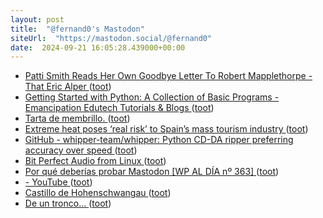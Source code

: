 ```yaml
---
layout: post
title:  "@fernand0's Mastodon"
siteUrl:  "https://mastodon.social/@fernand0"
date:  2024-09-21 16:05:28.439000+00:00
---
```

*  [Patti Smith Reads Her Own Goodbye Letter To Robert Mapplethorpe - That Eric Alper ](https://www.thatericalper.com/2024/07/11/patti-smith-reads-her-own-goodbye-letter-to-robert-mapplethorpe) ([toot](https://mastodon.social/@fernand0/113176394362845227))
*  [Getting Started with Python: A Collection of Basic Programs - Emancipation Edutech Tutorials & Blogs ](https://emancipation.co.in/getting-started-with-python-a-collection-of-basic-programs) ([toot](https://mastodon.social/@fernand0/113176175725785886))
*  [Tarta de membrillo. ](https://avecesunafoto.wordpress.com/2024/09/21/tarta-de-membrillo) ([toot](https://mastodon.social/@fernand0/113176132860993716))
*  [Extreme heat poses ‘real risk’ to Spain’s mass tourism industry ](https://www.theguardian.com/world/article/2024/jul/27/extreme-heat-poses-real-risk-to-spains-mass-tourism-industr) ([toot](https://mastodon.social/@fernand0/113175986826982116))
*  [GitHub - whipper-team/whipper: Python CD-DA ripper preferring accuracy over speed ](https://github.com/whipper-team/whippe) ([toot](https://mastodon.social/@fernand0/113175236130656741))
*  [Bit Perfect Audio from Linux ](https://www.head-fi.org/threads/bit-perfect-audio-from-linux.561961) ([toot](https://mastodon.social/@fernand0/113175135787677671))
*  [Por qué deberías probar Mastodon [WP AL DÍA nº 363] ](https://www.blogpocket.com/2024/07/29/por-que-deberias-probar-mastodon-wp-al-dia-no-363) ([toot](https://mastodon.social/@fernand0/113175131045007832))
*  [- YouTube ](https://www.youtube.com/watch?v=SjUQLryotAk&amp%3Bfeature=youtu.b) ([toot](https://mastodon.social/@fernand0/113172914868530684))
*  [Castillo de Hohenschwangau ](https://www.flickr.com/photos/fernand0/53993704776) ([toot](https://mastodon.social/@fernand0/113172898976996628))
*  [De un tronco… ](https://avecesunafoto.wordpress.com/2024/09/20/de-un-tronco) ([toot](https://mastodon.social/@fernand0/113171983331415140))
